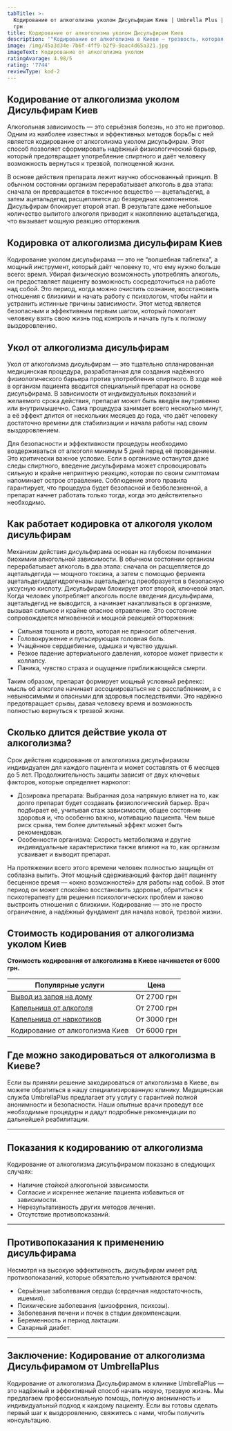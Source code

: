 ```yaml
---
tabTitle: >-
  Кодирование от алкоголизма уколом Дисульфирам Киев | Umbrella Plus | От 6000
  грн
title: Кодирование от алкоголизма уколом Дисульфирам Киев
description: '"Кодирование от алкоголизма в Киеве – трезвость, которая начинается сегодня!"'
image: /img/45a3d34e-7b6f-4ff9-b2f9-9aac4d65a321.jpg
imageText: Кодирование от алкоголизма уколом
ratingAvarage: 4.98/5
rating: '7744'
reviewType: kod-2
---
```


## Кодирование от алкоголизма уколом Дисульфирам Киев

Алкогольная зависимость — это серьёзная болезнь, но это не приговор. Одним из наиболее известных и эффективных методов борьбы с ней является кодирование от алкоголизма уколом дисульфирам. Этот способ позволяет сформировать надёжный физиологический барьер, который предотвращает употребление спиртного и даёт человеку возможность вернуться к трезвой, полноценной жизни.

В основе действия препарата лежит научно обоснованный принцип. В обычном состоянии организм перерабатывает алкоголь в два этапа: сначала он превращается в токсичное вещество — ацетальдегид, а затем ацетальдегид расщепляется до безвредных компонентов. Дисульфирам блокирует второй этап. В результате даже небольшое количество выпитого алкоголя приводит к накоплению ацетальдегида, что вызывает мощную реакцию отторжения. 

## Кодировка от алкоголизма дисульфирам Киев

Кодирование уколом дисульфирама — это не “волшебная таблетка”, а мощный инструмент, который даёт человеку то, что ему нужно больше всего: время. Убирая физическую возможность употреблять алкоголь, он предоставляет пациенту возможность сосредоточиться на работе над собой. Это период, когда можно очистить сознание, восстановить отношения с близкими и начать работу с психологом, чтобы найти и устранить истинные причины зависимости. Этот метод является безопасным и эффективным первым шагом, который помогает человеку взять свою жизнь под контроль и начать путь к полному выздоровлению.

## Укол от алкоголизма дисульфирам

Укол от алкоголизма дисульфирам — это тщательно спланированная медицинская процедура, разработанная для создания надёжного физиологического барьера против употребления спиртного. В ходе неё в организм пациента вводится специальный препарат на основе дисульфирама. В зависимости от индивидуальных показаний и желаемого срока действия, препарат может быть введён внутривенно или внутримышечно. Сама процедура занимает всего несколько минут, а её эффект длится от нескольких месяцев до года, что даёт человеку достаточно времени для стабилизации и начала работы над своим выздоровлением.

Для безопасности и эффективности процедуры необходимо воздерживаться от алкоголя минимум 5 дней перед её проведением. Это критически важное условие. Если в организме останутся даже следы спиртного, введение дисульфирама может спровоцировать сильную и крайне неприятную реакцию, которая по своим симптомам напоминает острое отравление. Соблюдение этого правила гарантирует, что процедура будет безопасной и безболезненной, а препарат начнет работать только тогда, когда это действительно необходимо.

## Как работает кодировка от алкоголя уколом дисульфирам

Механизм действия дисульфирама основан на глубоком понимании биохимии алкогольной зависимости. В обычном состоянии организм перерабатывает алкоголь в два этапа: сначала он расщепляется до ацетальдегида — мощного токсина, а затем с помощью фермента ацетальдегиддегидрогеназы ацетальдегид преобразуется в безопасную уксусную кислоту. Дисульфирам блокирует этот второй, ключевой этап. Когда человек употребляет алкоголь после введения дисульфирама, ацетальдегид не выводится, а начинает накапливаться в организме, вызывая сильное и крайне опасное отравление. Это состояние сопровождается мгновенной и мощной реакцией отторжения:

* Сильная тошнота и рвота, которая не приносит облегчения.
* Головокружение и пульсирующая головная боль.
* Учащённое сердцебиение, одышка и чувство удушья.
* Резкое падение артериального давления, которое может привести к коллапсу.
* Паника, чувство страха и ощущение приближающейся смерти.

Таким образом, препарат формирует мощный условный рефлекс: мысль об алкоголе начинает ассоциироваться не с расслаблением, а с невыносимыми и опасными для здоровья последствиями. Это надёжно предотвращает срывы, давая человеку время и возможность полностью вернуться к трезвой жизни.

## Сколько длится действие укола от алкоголизма?

Срок действия кодирования от алкоголизма дисульфирамом индивидуален для каждого пациента и может составлять от 6 месяцев до 5 лет. Продолжительность защиты зависит от двух ключевых факторов, которые определяет нарколог:

* Дозировка препарата: Выбранная доза напрямую влияет на то, как долго препарат будет создавать физиологический барьер. Врач подбирает её, учитывая стаж зависимости, общее состояние здоровья и, что особенно важно, мотивацию пациента. Чем выше риск срыва, тем более длительный эффект может быть рекомендован.
* Особенности организма: Скорость метаболизма и другие индивидуальные характеристики также влияют на то, как организм усваивает и выводит препарат.

На протяжении всего этого времени человек полностью защищён от соблазна выпить. Этот мощный сдерживающий фактор даёт пациенту бесценное время — «окно возможностей» для работы над собой. В этот период он может спокойно восстановить здоровье, обратиться к психотерапевту для решения психологических проблем и заново выстроить отношения с близкими. Кодирование — это не просто ограничение, а надёжный фундамент для начала новой, трезвой жизни.

## Стоимость кодирования от алкоголизма уколом Киев

**Стоимость кодирования от алкоголизма в Киеве начинается от 6000 грн.**

| Популярные услуги                                                                               | Цена        |
| ----------------------------------------------------------------------------------------------- | ----------- |
| [Вывод из запоя на дому](https://umbrella-plus.com.ua/kiev/vivod-iz-zapoia-na-domy-kiev/)       | От 2700 грн |
| [Капельница от алкоголя](https://umbrella-plus.com.ua/kiev/kapelnica_ot_alkogola_na_domy_kiev/) | От 2700 грн |
| [Капельница от наркотиков](https://umbrella-plus.com.ua/kiev/kapelnica-ot-narkotikov-kiev/)     | От 3000 грн |
| Кодирование от алкоголизма Киев                                                                 | От 6000 грн |

## Где можно закодироваться от алкоголизма в Киеве?

Если вы приняли решение закодироваться от алкоголизма в Киеве, вы можете обратиться в нашу специализированную клинику. Медицинская служба UmbrellaPlus предлагает эту услугу с гарантией полной анонимности и безопасности. Наши опытные врачи проведут все необходимые процедуры и дадут подробные рекомендации по дальнейшей реабилитации.

***

## Показания к кодированию от алкоголизма

Кодирование от алкоголизма дисульфирамом показано в следующих случаях:

* Наличие стойкой алкогольной зависимости.
* Согласие и искреннее желание пациента избавиться от зависимости.
* Нерезультативность других методов лечения.
* Отсутствие противопоказаний.

***

## Противопоказания к применению дисульфирама

Несмотря на высокую эффективность, дисульфирам имеет ряд противопоказаний, которые обязательно учитываются врачом:

* Серьёзные заболевания сердца (сердечная недостаточность, ишемия).
* Психические заболевания (шизофрения, психозы).
* Заболевания печени и почек в стадии декомпенсации.
* Беременность и период лактации.
* Сахарный диабет.

***

## Заключение: Кодирование от алкоголизма Дисульфирамом от UmbrellaPlus

Кодирование от алкоголизма Дисульфирамом в клинике UmbrellaPlus — это надёжный и эффективный способ начать новую, трезвую жизнь. Мы предлагаем профессиональную помощь, полную анонимность и индивидуальный подход к каждому пациенту. Если вы готовы сделать первый шаг к выздоровлению, свяжитесь с нами, чтобы получить консультацию.
